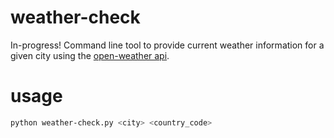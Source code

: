 # weather-check

In-progress! Command line tool to provide current weather information for a given city using the [open-weather api][api].

# usage

```sh
python weather-check.py <city> <country_code>
```

[api]: <http://openweathermap.org/api>
